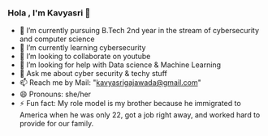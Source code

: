 ### Hola , I'm Kavyasri 👋

- 🔭 I’m currently pursuing B.Tech 2nd year in the stream of cybersecurity and computer science
- 🌱 I’m currently learning cybersecurity
- 👯 I’m looking to collaborate on youtube
- 🤔 I’m looking for help with Data science & Machine Learning
- 💬 Ask me about cyber security & techy stuff
- 📫 Reach me by Mail: "kavyasrigajawada@gmail.com"
- 😄 Pronouns: she/her
- ⚡ Fun fact:  My role model is my brother because he immigrated to America when he was only 22, got a job right away, and worked hard to provide for our family.
